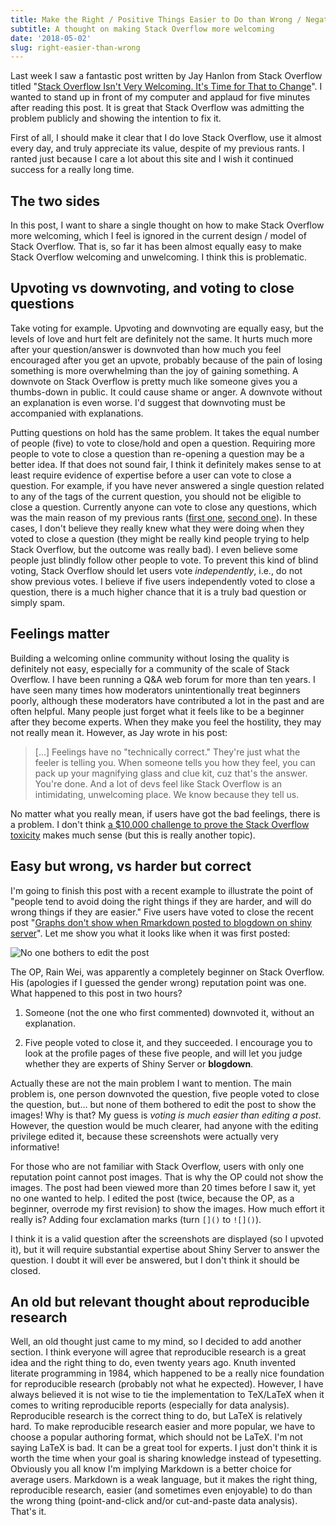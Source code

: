 ```yaml
---
title: Make the Right / Positive Things Easier to Do than Wrong / Negative Things
subtitle: A thought on making Stack Overflow more welcoming
date: '2018-05-02'
slug: right-easier-than-wrong
---
```


Last week I saw a fantastic post written by Jay Hanlon from Stack Overflow titled "[Stack Overflow Isn't Very Welcoming. It's Time for That to Change](https://stackoverflow.blog/2018/04/26/stack-overflow-isnt-very-welcoming-its-time-for-that-to-change/)". I wanted to stand up in front of my computer and applaud for five minutes after reading this post. It is great that Stack Overflow was admitting the problem publicly and showing the intention to fix it.

First of all, I should make it clear that I do love Stack Overflow, use it almost every day, and truly appreciate its value, despite of my previous rants. I ranted just because I care a lot about this site and I wish it continued success for a really long time.

## The two sides

In this post, I want to share a single thought on how to make Stack Overflow more welcoming, which I feel is ignored in the current design / model of Stack Overflow. That is, so far it has been almost equally easy to make Stack Overflow welcoming and unwelcoming. I think this is problematic.

## Upvoting vs downvoting, and voting to close questions

Take voting for example. Upvoting and downvoting are equally easy, but the levels of love and hurt felt are definitely not the same. It hurts much more after your question/answer is downvoted than how much you feel encouraged after you get an upvote, probably because of the pain of losing something is more overwhelming than the joy of gaining something. A downvote on Stack Overflow is pretty much like someone gives you a thumbs-down in public. It could cause shame or anger. A downvote without an explanation is even worse. I'd suggest that downvoting must be accompanied with explanations.

Putting questions on hold has the same problem. It takes the equal number of people (five) to vote to close/hold and open a question. Requiring more people to vote to close a question than re-opening a question may be a better idea. If that does not sound fair, I think it definitely makes sense to at least require evidence of expertise before a user can vote to close a question. For example, if you have never answered a single question related to any of the tags of the current question, you should not be eligible to close a question. Currently anyone can vote to close any questions, which was the main reason of my previous rants ([first one](/en/2017/12/so-bounties/), [second one](/en/2018/02/closed-so-question/)). In these cases, I don't believe they really knew what they were doing when they voted to close a question (they might be really kind people trying to help Stack Overflow, but the outcome was really bad). I even believe some people just blindly follow other people to vote. To prevent this kind of blind voting, Stack Overflow should let users vote _independently_, i.e., do not show previous votes. I believe if five users independently voted to close a question, there is a much higher chance that it is a truly bad question or simply spam.

## Feelings matter

Building a welcoming online community without losing the quality is definitely not easy, especially for a community of the scale of Stack Overflow. I have been running a Q&A web forum for more than ten years. I have seen many times how moderators unintentionally treat beginners poorly, although these moderators have contributed a lot in the past and are often helpful. Many people just forget what it feels like to be a beginner after they become experts. When they make you feel the hostility, they may not really mean it. However, as Jay wrote in his post:

> [...] Feelings have no "technically correct." They're just what the feeler is telling you. When someone tells you how they feel,  you can pack up your magnifying glass and clue kit, cuz that's the answer. You're done. And a lot of devs feel like Stack Overflow is an intimidating, unwelcoming place. We know because they tell us.

No matter what you really mean, if users have got the bad feelings, there is a problem. I don't think [a $10,000 challenge to prove the Stack Overflow toxicity](https://medium.com/dunder-data/10-000-stack-overflow-toxicity-challenge-75951a739993) makes much sense (but this is really another topic).

## Easy but wrong, vs harder but correct

I'm going to finish this post with a recent example to illustrate the point of "people tend to avoid doing the right things if they are harder, and will do wrong things if they are easier." Five users have voted to close the recent post "[Graphs don't show when Rmarkdown posted to blogdown on shiny server](https://stackoverflow.com/q/50084663/559676)". Let me show you what it looks like when it was first posted:

![No one bothers to edit the post](https://db.yihui.name/images/so-no-edit.png#border)

The OP, Rain Wei, was apparently a completely beginner on Stack Overflow. His (apologies if I guessed the gender wrong) reputation point was one. What happened to this post in two hours?

1. Someone (not the one who first commented) downvoted it, without an explanation.

1. Five people voted to close it, and they succeeded. I encourage you to look at the profile pages of these five people, and will let you judge whether they are experts of Shiny Server or **blogdown**.

Actually these are not the main problem I want to mention. The main problem is, one person downvoted the question, five people voted to close the question, but... but none of them bothered to edit the post to show the images! Why is that? My guess is _voting is much easier than editing a post_. However, the question would be much clearer, had anyone with the editing privilege edited it, because these screenshots were actually very informative!

For those who are not familiar with Stack Overflow, users with only one reputation point cannot post images. That is why the OP could not show the images. The post had been viewed more than 20 times before I saw it, yet no one wanted to help. I edited the post (twice, because the OP, as a beginner, overrode my first revision) to show the images. How much effort it really is? Adding four exclamation marks (turn `[]()` to `![]()`).

I think it is a valid question after the screenshots are displayed (so I upvoted it), but it will require substantial expertise about Shiny Server to answer the question. I doubt it will ever be answered, but I don't think it should be closed.

## An old but relevant thought about reproducible research

Well, an old thought just came to my mind, so I decided to add another section. I think everyone will agree that reproducible research is a great idea and the right thing to do, even twenty years ago. Knuth invented literate programming in 1984, which happened to be a really nice foundation for reproducible research (probably not what he expected). However, I have always believed it is not wise to tie the implementation to TeX/LaTeX when it comes to writing reproducible reports (especially for data analysis). Reproducible research is the correct thing to do, but LaTeX is relatively hard. To make reproducible research easier and more popular, we have to choose a popular authoring format, which should not be LaTeX. I'm not saying LaTeX is bad. It can be a great tool for experts. I just don't think it is worth the time when your goal is sharing knowledge instead of typesetting. Obviously you all know I'm implying Markdown is a better choice for average users. Markdown is a weak language, but it makes the right thing, reproducible research, easier (and sometimes even enjoyable) to do than the wrong thing (point-and-click and/or cut-and-paste data analysis). That's it.
